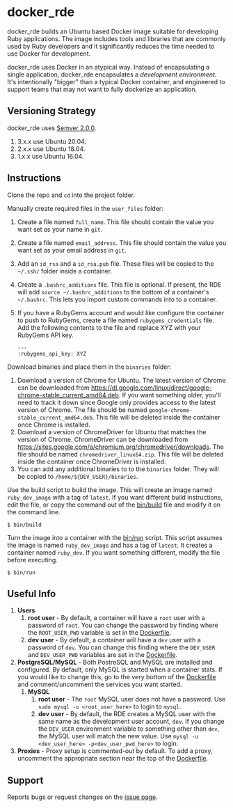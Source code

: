 # docker_rde

docker_rde builds an Ubuntu based Docker image suitable for developing Ruby applications. The image includes tools and libraries that are commonly used by Ruby developers and it significantly reduces the time needed to use Docker for development.

docker_rde uses Docker in an atypical way. Instead of encapsulating a single application, docker_rde encapsulates a *development environment*. It's intentionally "bigger" than a typical Docker container, and engineered to support teams that may not want to fully dockerize an application.

## Versioning Strategy

docker_rde uses [Semver 2.0.0](https://semver.org/spec/v2.0.0.html).

1. 3.x.x use Ubuntu 20.04.
1. 2.x.x use Ubuntu 18.04.
1. 1.x.x use Ubuntu 16.04.

## Instructions

Clone the repo and `cd` into the project folder.

Manually create required files in the `user_files` folder:

1. Create a file named `full_name`. This file should contain the value you want set as your name in `git`.
1. Create a file named `email_address`. This file should contain the value you want set as your email address in `git`.
1. Add an `id_rsa` and a `id_rsa.pub` file. These files will be copied to the `~/.ssh/` folder inside a container.
1. Create a `.bashrc_additions` file. This file is optional. If present, the RDE will add `source ~/.bashrc_additions` to the bottom of a container's `~/.bashrc`. This lets you import custom commands into to a container.
1. If you have a RubyGems account and would like configure the container to push to RubyGems, create a file named `rubygems_credentials` file. Add the following contents to the file and replace XYZ with your RubyGems API key.

    ```
    ---
    :rubygems_api_key: XYZ
    ```

Download binaries and place them in the `binaries` folder:

1. Download a version of Chrome for Ubuntu. The latest version of Chrome can be downloaded from https://dl.google.com/linux/direct/google-chrome-stable_current_amd64.deb. If you want something older, you'll need to track it down since Google only provides access to the latest version of Chrome. The file should be named `google-chrome-stable_current_amd64.deb`. This file will be deleted inside the container once Chrome is installed.
1. Download a version of ChromeDriver for Ubuntu that matches the version of Chrome. ChromeDriver can be downloaded from https://sites.google.com/a/chromium.org/chromedriver/downloads. The file should be named `chromedriver_linux64.zip`. This file will be deleted inside the container once ChromeDriver is installed.
1. You can add any additional binaries to to the `binaries` folder. They will be copied to `/home/${DEV_USER}/binaries`.

Use the build script to build the image. This will create an image named `ruby_dev_image` with a tag of `latest`. If you want different build instructions, edit the file, or copy the command out of the [bin/build](https://github.com/roberts1000/docker_rde/blob/master/bin/build) file and modify it on the command line.

    $ bin/build

Turn the image into a container with the [bin/run](https://github.com/roberts1000/docker_rde/blob/master/bin/run) script. This script assumes the image is named `ruby_dev_image` and has a tag of `latest`. It creates a container named `ruby_dev`. If you want something different, modify the file before executing.

    $ bin/run

## Useful Info

1. **Users**
    1. **root user** - By default, a container will have a `root` user with a password of `root`. You can change the password by finding where the `ROOT_USER_PWD` variable is set in the [Dockerfile](Dockerfile).
    1. **dev user** - By default, a container will have a `dev` user with a password of `dev`. You can change this finding where the `DEV_USER` and `DEV_USER_PWD` variables are set in the [Dockerfile](Dockerfile).
1. **PostgreSQL/MySQL** - Both PostreSQL and MySQL are installed and configured. By default, only MySQL is started when a container stats. If you would like to change this, go to the very bottom of the [Dockerfile](Dockerfile) and comment/uncomment the services you want started.
    1. **MySQL**
        1. **root user** - The `root` MySQL user does not have a password. Use `sudo mysql -u <root_user_here>` to login to `mysql`.
        1. **dev user** - By default, the RDE creates a MySQL user with the same name as the development user account, `dev`. If you change the `DEV_USER` environment variable to something other than `dev`, the MySQL user will match the new value. Use `mysql -u <dev_user_here> -p<dev_user_pwd_here>` to login.
1. **Proxies** - Proxy setup is commented-out by default. To add a proxy, uncomment the appropriate section near the top of the [Dockerfile](Dockerfile).

## Support

Reports bugs or request changes on the [issue page](https://github.com/roberts1000/docker_rde/issues).
